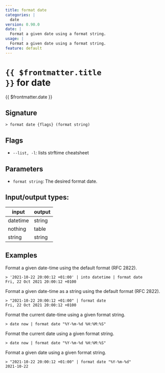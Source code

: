 ```yaml
---
title: format date
categories: |
  date
version: 0.90.0
date: |
  Format a given date using a format string.
usage: |
  Format a given date using a format string.
feature: default
---
```


<!-- This file is automatically generated. Please edit the command in https://github.com/nushell/nushell instead. -->

# <code>{{ $frontmatter.title }}</code> for date

<div class='command-title'>{{ $frontmatter.date }}</div>

## Signature

`> format date {flags} (format string)`

## Flags

- `--list, -l`: lists strftime cheatsheet

## Parameters

- `format string`: The desired format date.

## Input/output types:

| input    | output |
| -------- | ------ |
| datetime | string |
| nothing  | table  |
| string   | string |

## Examples

Format a given date-time using the default format (RFC 2822).

```nu
> '2021-10-22 20:00:12 +01:00' | into datetime | format date
Fri, 22 Oct 2021 20:00:12 +0100
```

Format a given date-time as a string using the default format (RFC 2822).

```nu
> "2021-10-22 20:00:12 +01:00" | format date
Fri, 22 Oct 2021 20:00:12 +0100
```

Format the current date-time using a given format string.

```nu
> date now | format date "%Y-%m-%d %H:%M:%S"

```

Format the current date using a given format string.

```nu
> date now | format date "%Y-%m-%d %H:%M:%S"

```

Format a given date using a given format string.

```nu
> "2021-10-22 20:00:12 +01:00" | format date "%Y-%m-%d"
2021-10-22
```
